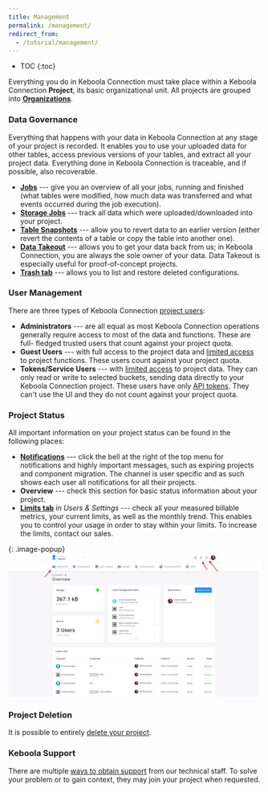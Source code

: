 ```yaml
---
title: Management
permalink: /management/
redirect_from:
  - /tutorial/management/
---
```


* TOC
{:toc}

Everything you do in Keboola Connection must take place within a Keboola Connection **Project**, its basic organizational unit.
All projects are grouped into [**Organizations**](/management/organization/).

### Data Governance
Everything that happens with your data in Keboola Connection at any stage of your project is recorded.
It enables you to use your uploaded data for other tables, access previous versions of your tables, and
extract all your project data. Everything done in Keboola Connection is traceable, and if possible, also recoverable.

- [**Jobs**](/management/jobs/#jobs) --- give you an overview of all your jobs,
running and finished (what tables were modified, how much data was transferred and
what events occurred during the job execution).
- [**Storage Jobs**](/management/jobs/#storage-jobs) --- track all data
which were uploaded/downloaded into your project.
- [**Table Snapshots**](/storage/tables/backups/#table-snapshots) --- allow you to revert data
to an earlier version (either revert the contents of a table or copy the table into another one).
- [**Data Takeout**](/management/project/export/) --- allows you to get your data back from us; in Keboola Connection, you are
always the sole owner of your data. Data Takeout is especially useful for proof-of-concept projects.
- [**Trash tab**](/components/#delete-configuration) --- allows you to list and restore deleted configurations.

### User Management
There are three types of Keboola Connection [project users](/management/project/users/):

- **Administrators** --- are all equal as most Keboola Connection operations generally require access to most of the data and functions. These are full-
fledged trusted users that count against your project quota.
- **Guest Users** --- with full access to the project data and [limited access](/management/project/users/#user-roles) to project functions. These users 
count against your project quota.
- **Tokens/Service Users** --- with [limited access](/management/project/tokens/#limited-tokens) to project data. They can only read or write to
selected buckets, sending data directly to your Keboola Connection project. These users have only [API tokens](/management/project/tokens/). They can't use the UI and they do not
 count against your project quota.

### Project Status
All important information on your project status can be found in the following places:

- [**Notifications**](/management/account/#notifications) --- click the bell at the right of the top menu for
notifications and highly important messages, such as expiring projects and component migration. The channel is user specific and as such shows each user all notifications for all their projects.
- **Overview** --- check this section for basic status information about your project.
- [**Limits tab**](/management/project/limits/) in *Users & Settings* --- check all your measured billable
metrics, your current limits, as well as the monthly trend. This enables you to control your usage in order to
stay within your limits. To increase the limits, contact our sales.

{: .image-popup}
![Screenshot - Project Overview](/management/project-overview.png)

### Project Deletion
It is possible to entirely [delete your project](/management/project/delete/).

### Keboola Support
There are multiple [ways to obtain support](/management/support/) from our technical staff.
To solve your problem or to gain context, they may join your project when requested.
